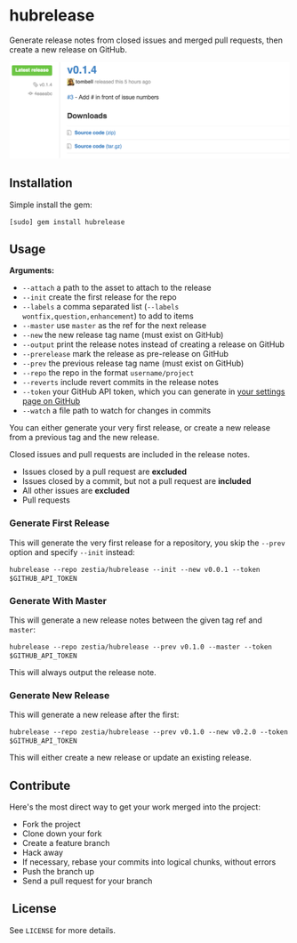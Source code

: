 # hubrelease

Generate release notes from closed issues and merged pull requests, then create
a new release on GitHub.

![Release Notes Example](docs/screenshot.png)

## Installation

Simple install the gem:

    [sudo] gem install hubrelease

## Usage

**Arguments:**

- `--attach` a path to the asset to attach to the release
- `--init` create the first release for the repo
- `--labels` a comma separated list (`--labels wontfix,question,enhancement`) to add to items
- `--master` use `master` as the ref for the next release
- `--new` the new release tag name (must exist on GitHub)
- `--output` print the release notes instead of creating a release on GitHub
- `--prerelease` mark the release as pre-release on GitHub
- `--prev` the previous release tag name (must exist on GitHub)
- `--repo` the repo in the format `username/project`
- `--reverts` include revert commits in the release notes
- `--token` your GitHub API token, which you can generate in [your settings page on GitHub](https://github.com/settings/applications)
- `--watch` a file path to watch for changes in commits

You can either generate your very first release, or create a new release from a
previous tag and the new release.

Closed issues and pull requests are included in the release notes.

- Issues closed by a pull request are **excluded**
- Issues closed by a commit, but not a pull request are **included**
- All other issues are **excluded**
- Pull requests

### Generate First Release

This will generate the very first release for a repository, you skip the
`--prev` option and specify `--init` instead:

    hubrelease --repo zestia/hubrelease --init --new v0.0.1 --token $GITHUB_API_TOKEN

### Generate With Master

This will generate a new release notes between the given tag ref and `master`:

    hubrelease --repo zestia/hubrelease --prev v0.1.0 --master --token $GITHUB_API_TOKEN

This will always output the release note.

### Generate New Release

This will generate a new release after the first:

    hubrelease --repo zestia/hubrelease --prev v0.1.0 --new v0.2.0 --token $GITHUB_API_TOKEN

This will either create a new release or update an existing release.

## Contribute

Here's the most direct way to get your work merged into the project:

- Fork the project
- Clone down your fork
- Create a feature branch
- Hack away
- If necessary, rebase your commits into logical chunks, without errors
- Push the branch up
- Send a pull request for your branch

##  License

See `LICENSE` for more details.
